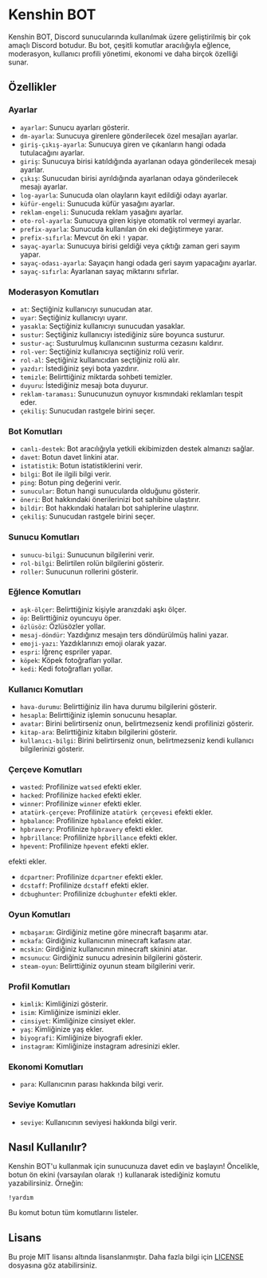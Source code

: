
# Kenshin BOT

Kenshin BOT, Discord sunucularında kullanılmak üzere geliştirilmiş bir çok amaçlı Discord botudur. Bu bot, çeşitli komutlar aracılığıyla eğlence, moderasyon, kullanıcı profili yönetimi, ekonomi ve daha birçok özelliği sunar.

## Özellikler

### Ayarlar
- `ayarlar`: Sunucu ayarları gösterir.
- `dm-ayarla`: Sunucuya girenlere gönderilecek özel mesajları ayarlar.
- `giriş-çıkış-ayarla`: Sunucuya giren ve çıkanların hangi odada tutulacağını ayarlar.
- `giriş`: Sunucuya birisi katıldığında ayarlanan odaya gönderilecek mesajı ayarlar.
- `çıkış`: Sunucudan birisi ayrıldığında ayarlanan odaya gönderilecek mesajı ayarlar.
- `log-ayarla`: Sunucuda olan olayların kayıt edildiği odayı ayarlar.
- `küfür-engeli`: Sunucuda küfür yasağını ayarlar.
- `reklam-engeli`: Sunucuda reklam yasağını ayarlar.
- `oto-rol-ayarla`: Sunucuya giren kişiye otomatik rol vermeyi ayarlar.
- `prefix-ayarla`: Sunucuda kullanılan ön eki değiştirmeye yarar.
- `prefix-sıfırla`: Mevcut ön eki `!` yapar.
- `sayaç-ayarla`: Sunucuya birisi geldiği veya çıktığı zaman geri sayım yapar.
- `sayaç-odası-ayarla`: Sayaçın hangi odada geri sayım yapacağını ayarlar.
- `sayaç-sıfırla`: Ayarlanan sayaç miktarını sıfırlar.

### Moderasyon Komutları
- `at`: Seçtiğiniz kullanıcıyı sunucudan atar.
- `uyar`: Seçtiğiniz kullanıcıyı uyarır.
- `yasakla`: Seçtiğiniz kullanıcıyı sunucudan yasaklar.
- `sustur`: Seçtiğiniz kullanıcıyı istediğiniz süre boyunca susturur.
- `sustur-aç`: Susturulmuş kullanıcının susturma cezasını kaldırır.
- `rol-ver`: Seçtiğiniz kullanıcıya seçtiğiniz rolü verir.
- `rol-al`: Seçtiğiniz kullanıcıdan seçtiğiniz rolü alır.
- `yazdır`: İstediğiniz şeyi bota yazdırır.
- `temizle`: Belirttiğiniz miktarda sohbeti temizler.
- `duyuru`: İstediğiniz mesajı bota duyurur.
- `reklam-taraması`: Sunucunuzun oynuyor kısmındaki reklamları tespit eder.
- `çekiliş`: Sunucudan rastgele birini seçer.

### Bot Komutları
- `canlı-destek`: Bot aracılığıyla yetkili ekibimizden destek almanızı sağlar.
- `davet`: Botun davet linkini atar.
- `istatistik`: Botun istatistiklerini verir.
- `bilgi`: Bot ile ilgili bilgi verir.
- `ping`: Botun ping değerini verir.
- `sunucular`: Botun hangi sunucularda olduğunu gösterir.
- `öneri`: Bot hakkındaki önerilerinizi bot sahibine ulaştırır.
- `bildir`: Bot hakkındaki hataları bot sahiplerine ulaştırır.
- `çekiliş`: Sunucudan rastgele birini seçer.

### Sunucu Komutları
- `sunucu-bilgi`: Sunucunun bilgilerini verir.
- `rol-bilgi`: Belirtilen rolün bilgilerini gösterir.
- `roller`: Sunucunun rollerini gösterir.

### Eğlence Komutları
- `aşk-ölçer`: Belirttiğiniz kişiyle aranızdaki aşkı ölçer.
- `öp`: Belirttiğiniz oyuncuyu öper.
- `özlüsöz`: Özlüsözler yollar.
- `mesaj-döndür`: Yazdığınız mesajın ters döndürülmüş halini yazar.
- `emoji-yazı`: Yazdıklarınızı emoji olarak yazar.
- `espri`: İğrenç espriler yapar.
- `köpek`: Köpek fotoğrafları yollar.
- `kedi`: Kedi fotoğrafları yollar.

### Kullanıcı Komutları
- `hava-durumu`: Belirttiğiniz ilin hava durumu bilgilerini gösterir.
- `hesapla`: Belirttiğiniz işlemin sonucunu hesaplar.
- `avatar`: Birini belirtirseniz onun, belirtmezseniz kendi profilinizi gösterir.
- `kitap-ara`: Belirttiğiniz kitabın bilgilerini gösterir.
- `kullanıcı-bilgi`: Birini belirtirseniz onun, belirtmezseniz kendi kullanıcı bilgilerinizi gösterir.

### Çerçeve Komutları
- `wasted`: Profilinize `watsed` efekti ekler.
- `hacked`: Profilinize `hacked` efekti ekler.
- `winner`: Profilinize `winner` efekti ekler.
- `atatürk-çerçeve`: Profilinize `atatürk çerçevesi` efekti ekler.
- `hpbalance`: Profilinize `hpbalance` efekti ekler.
- `hpbravery`: Profilinize `hpbravery` efekti ekler.
- `hpbrillance`: Profilinize `hpbrillance` efekti ekler.
- `hpevent`: Profilinize `hpevent` efekti ekler.

 efekti ekler.
- `dcpartner`: Profilinize `dcpartner` efekti ekler.
- `dcstaff`: Profilinize `dcstaff` efekti ekler.
- `dcbughunter`: Profilinize `dcbughunter` efekti ekler.

### Oyun Komutları
- `mcbaşarım`: Girdiğiniz metine göre minecraft başarımı atar.
- `mckafa`: Girdiğiniz kullanıcının minecraft kafasını atar.
- `mcskin`: Girdiğiniz kullanıcının minecraft skinini atar.
- `mcsunucu`: Girdiğiniz sunucu adresinin bilgilerini gösterir.
- `steam-oyun`: Belirttiğiniz oyunun steam bilgilerini verir.

### Profil Komutları
- `kimlik`: Kimliğinizi gösterir.
- `isim`: Kimliğinize isminizi ekler.
- `cinsiyet`: Kimliğinize cinsiyet ekler.
- `yaş`: Kimliğinize yaş ekler.
- `biyografi`: Kimliğinize biyografi ekler.
- `instagram`: Kimliğinize instagram adresinizi ekler.

### Ekonomi Komutları
- `para`: Kullanıcının parası hakkında bilgi verir.

### Seviye Komutları
- `seviye`: Kullanıcının seviyesi hakkında bilgi verir.

## Nasıl Kullanılır?

Kenshin BOT'u kullanmak için sunucunuza davet edin ve başlayın! Öncelikle, botun ön ekini (varsayılan olarak `!`) kullanarak istediğiniz komutu yazabilirsiniz. Örneğin:

```
!yardım
```

Bu komut botun tüm komutlarını listeler.

## Lisans

Bu proje MIT lisansı altında lisanslanmıştır. Daha fazla bilgi için [LICENSE](LICENSE) dosyasına göz atabilirsiniz.
